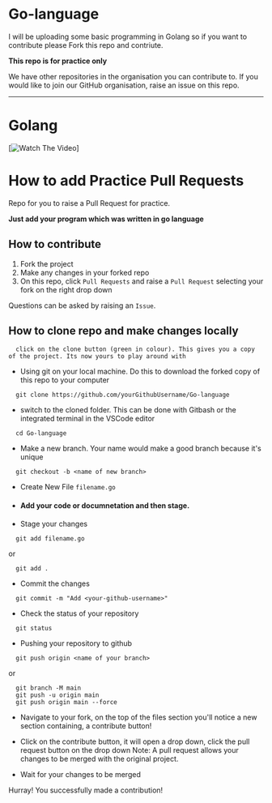 # Go-language
I will be uploading some basic programming in Golang so if you want to contribute please Fork this repo and contriute.

<b>This repo is for practice only</b>

We have other repositories in the organisation you can contribute to. If you would like to join our GitHub organisation, raise an issue on this repo.

---

# Golang

[![Watch The Video](https://external-content.duckduckgo.com/iu/?u=https%3A%2F%2Ftse2.mm.bing.net%2Fth%3Fid%3DOIP.Khtrc_kz9pJminvlzwjbXgHaDu%26pid%3DApi&f=1)]

# How to add Practice Pull Requests

Repo for you to raise a Pull Request for practice.

**Just add your program which was written in go language**

## How to contribute

1. Fork the project
2. Make any changes in your forked repo
3. On this repo, click `Pull Requests` and raise a `Pull Request` selecting your fork on the right drop down

Questions can be asked by raising an `Issue`.

## How to clone repo and make changes locally

```
  click on the clone button (green in colour). This gives you a copy of the project. Its now yours to play around with
```

- Using git on your local machine. Do this to download the forked copy of this repo to your computer

```
  git clone https://github.com/yourGithubUsername/Go-language
```

- switch to the cloned folder. This can be done with Gitbash or the integrated terminal in the VSCode editor

```
  cd Go-language
```

- Make a new branch. Your name would make a good branch because it's unique

```
  git checkout -b <name of new branch>
```

- Create New File `filename.go`

- #### Add your code or documnetation and then stage.

- Stage your changes

```
  git add filename.go
```

or

```
  git add .
```

- Commit the changes

```
  git commit -m "Add <your-github-username>"
```

- Check the status of your repository

```
  git status
```

- Pushing your repository to github

```
  git push origin <name of your branch>
```

or

```
  git branch -M main
  git push -u origin main
  git push origin main --force
```

- Navigate to your fork, on the top of the files section you'll notice a new section containing, a contribute button!
- Click on the contribute button, it will open a drop down, click the pull request button on the drop down
  Note: A pull request allows your changes to be merged with the original project.

- Wait for your changes to be merged

Hurray! You successfully made a contribution!

